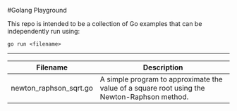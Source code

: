#Golang Playground

This repo is intended to be a collection of Go examples that can be independently run using:

	go run <filename>

---

Filename | Description
--- | ---
newton_raphson_sqrt.go | A simple program to approximate the value of a square root using the Newton-Raphson method.